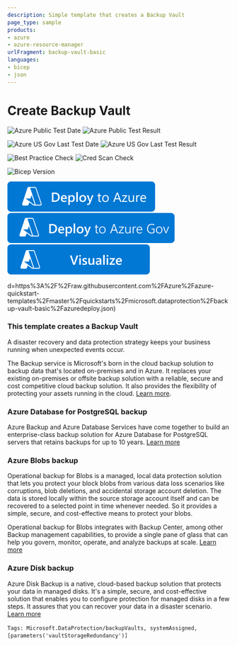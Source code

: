 ```yaml
---
description: Simple template that creates a Backup Vault
page_type: sample
products:
- azure
- azure-resource-manager
urlFragment: backup-vault-basic
languages:
- bicep
- json
---
```

# Create Backup Vault

![Azure Public Test Date](https://azurequickstartsservice.blob.core.windows.net/badges/quickstarts/microsoft.dataprotection/backup-vault-basic/PublicLastTestDate.svg)
![Azure Public Test Result](https://azurequickstartsservice.blob.core.windows.net/badges/quickstarts/microsoft.dataprotection/backup-vault-basic/PublicDeployment.svg)

![Azure US Gov Last Test Date](https://azurequickstartsservice.blob.core.windows.net/badges/quickstarts/microsoft.dataprotection/backup-vault-basic/FairfaxLastTestDate.svg)
![Azure US Gov Last Test Result](https://azurequickstartsservice.blob.core.windows.net/badges/quickstarts/microsoft.dataprotection/backup-vault-basic/FairfaxDeployment.svg)

![Best Practice Check](https://azurequickstartsservice.blob.core.windows.net/badges/quickstarts/microsoft.dataprotection/backup-vault-basic/BestPracticeResult.svg)
![Cred Scan Check](https://azurequickstartsservice.blob.core.windows.net/badges/quickstarts/microsoft.dataprotection/backup-vault-basic/CredScanResult.svg)

![Bicep Version](https://azurequickstartsservice.blob.core.windows.net/badges/quickstarts/microsoft.dataprotection/backup-vault-basic/BicepVersion.svg)

[![Deploy To Azure](https://raw.githubusercontent.com/Azure/azure-quickstart-templates/master/1-CONTRIBUTION-GUIDE/images/deploytoazure.svg?sanitize=true)](https://portal.azure.com/#create/Microsoft.Template/uri/https%3A%2F%2Fraw.githubusercontent.com%2FAzure%2Fazure-quickstart-templates%2Fmaster%2Fquickstarts%2Fmicrosoft.dataprotection%2Fbackup-vault-basic%2Fazuredeploy.json)
[![Deploy To Azure US Gov](https://raw.githubusercontent.com/Azure/azure-quickstart-templates/master/1-CONTRIBUTION-GUIDE/images/deploytoazuregov.svg?sanitize=true)](https://portal.azure.us/#create/Microsoft.Template/uri/https%3A%2F%2Fraw.githubusercontent.com%2FAzure%2Fazure-quickstart-templates%2Fmaster%2Fquickstarts%2Fmicrosoft.dataprotection%2Fbackup-vault-basic%2Fazuredeploy.json)
[![Visualize](https://raw.githubusercontent.com/Azure/azure-quickstart-templates/master/1-CONTRIBUTION-GUIDE/images/visualizebutton.svg?sanitize=true)](http://armviz.io/#/?load=https%3A%2F%2Fraw.githubusercontent.com%2FAzure%2Fazure-quickstart-templates%2Fmaster%2Fquickstarts%2Fmicrosoft.dataprotection%2Fbackup-vault-basic%2Fazuredeploy.json)

d=https%3A%2F%2Fraw.githubusercontent.com%2FAzure%2Fazure-quickstart-templates%2Fmaster%2Fquickstarts%2Fmicrosoft.dataprotection%2Fbackup-vault-basic%2Fazuredeploy.json)

### This template creates a Backup Vault

A disaster recovery and data protection strategy keeps your business running when unexpected events occur.

The Backup service is Microsoft's born in the cloud backup solution to backup data that's located on-premises and in Azure. It replaces your existing on-premises or offsite backup solution with a reliable, secure and cost competitive cloud backup solution. It also provides the flexibility of protecting your assets running in the cloud. [Learn more](http://aka.ms/backup-learn-more/).

### Azure Database for PostgreSQL backup

Azure Backup and Azure Database Services have come together to build an enterprise-class backup solution for Azure Database for PostgreSQL servers that retains backups for up to 10 years. [Learn more](https://learn.microsoft.com/azure/backup/backup-azure-database-postgresql)

### Azure Blobs backup

Operational backup for Blobs is a managed, local data protection solution that lets you protect your block blobs from various data loss scenarios like corruptions, blob deletions, and accidental storage account deletion. The data is stored locally within the source storage account itself and can be recovered to a selected point in time whenever needed. So it provides a simple, secure, and cost-effective means to protect your blobs.

Operational backup for Blobs integrates with Backup Center, among other Backup management capabilities, to provide a single pane of glass that can help you govern, monitor, operate, and analyze backups at scale. [Learn more](https://learn.microsoft.com/azure/backup/blob-backup-overview)

### Azure Disk backup

Azure Disk Backup is a native, cloud-based backup solution that protects your data in managed disks. It's a simple, secure, and cost-effective solution that enables you to configure protection for managed disks in a few steps. It assures that you can recover your data in a disaster scenario. [Learn more](https://learn.microsoft.com/azure/backup/disk-backup-overview)

`Tags: Microsoft.DataProtection/backupVaults, systemAssigned, [parameters('vaultStorageRedundancy')]`
